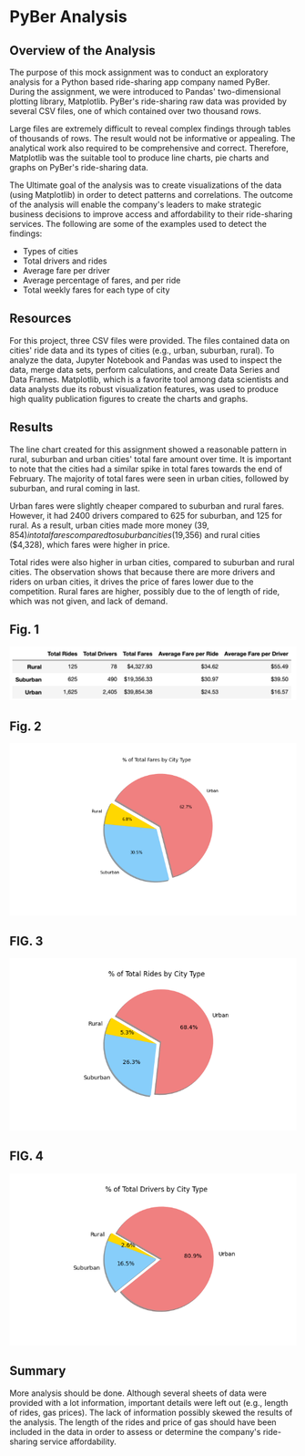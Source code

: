 # PyBer Analysis


## Overview of the Analysis

The purpose of this mock assignment was to conduct an exploratory analysis for a Python based ride-sharing app company named PyBer. During the assignment, we were introduced to Pandas' two-dimensional plotting library, Matplotlib. PyBer's ride-sharing raw data was provided by several CSV files, one of which contained over two thousand rows. 

Large files are extremely difficult to reveal complex findings through tables of thousands of rows. The result would not be informative or appealing. The analytical work also required to be comprehensive and correct. Therefore, Matplotlib was the suitable tool to produce line charts, pie charts and graphs on PyBer's ride-sharing data. 

The Ultimate goal of the analysis was to create visualizations of the data (using Matplotlib) in order to detect patterns and correlations. The outcome of the analysis will enable the company's leaders to make strategic business decisions to improve access and affordability to their ride-sharing services. The following are some of the examples used to detect the findings:

- Types of cities
- Total drivers and rides
- Average fare per driver
- Average percentage of fares, and per ride
- Total weekly fares for each type of city


## Resources

For this project, three CSV files were provided. The files contained data on cities' ride data and its types of cities (e.g., urban, suburban, rural). To analyze the data, Jupyter Notebook and Pandas was used to inspect the data, merge data sets, perform calculations, and create Data Series and Data Frames. Matplotlib, which is a favorite tool among data scientists and data analysts due its robust visualization features, was used to produce high quality publication figures to create the charts and graphs. 


## Results

The line chart created for this assignment showed a reasonable pattern in rural, suburban and urban cities' total fare amount over time. It is important to note that the cities had a similar spike in total fares towards the end of February. The majority of total fares were seen in urban cities, followed by suburban, and rural coming in last. 

Urban fares were slightly cheaper compared to suburban and rural fares. However, it had 2400 drivers compared to 625 for suburban, and 125 for rural. As a result, urban cities made more money ($39,854) in total fares compared to suburban cities ($19,356) and rural cities ($4,328), which fares were higher in price. 

Total rides were also higher in urban cities, compared to suburban and rural cities. The observation shows that because there are more drivers and riders on urban cities, it drives the price of fares lower due to the competition. Rural fares are higher, possibly due to the of length of ride, which was not given, and lack of demand.



## Fig. 1

![summary.PNG](analysis/summary.png)

## Fig. 2

![Fig5.PNG](analysis/Fig5.png)

## FIG. 3

![Fig6.PNG](analysis/Fig6.png)

## FIG. 4

![Fig7.PNG](analysis/Fig7.png)


## Summary

More analysis should be done. Although several sheets  of data were provided with a lot information, important details were left out (e.g., length of rides, gas prices). The lack of information possibly skewed the results of the analysis. The length of the rides and  price of gas should have been included in the data in order to assess or determine the company's ride-sharing service affordability. 







